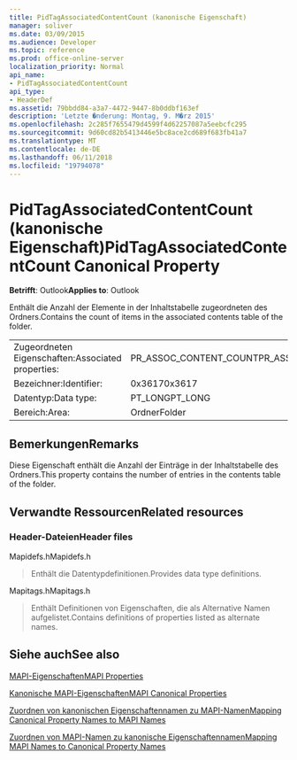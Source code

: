 ```yaml
---
title: PidTagAssociatedContentCount (kanonische Eigenschaft)
manager: soliver
ms.date: 03/09/2015
ms.audience: Developer
ms.topic: reference
ms.prod: office-online-server
localization_priority: Normal
api_name:
- PidTagAssociatedContentCount
api_type:
- HeaderDef
ms.assetid: 79bbdd84-a3a7-4472-9447-8b0ddbf163ef
description: 'Letzte �nderung: Montag, 9. M�rz 2015'
ms.openlocfilehash: 2c285f7655479d4599f4d62257087a5eebcfc295
ms.sourcegitcommit: 9d60cd82b5413446e5bc8ace2cd689f683fb41a7
ms.translationtype: MT
ms.contentlocale: de-DE
ms.lasthandoff: 06/11/2018
ms.locfileid: "19794078"
---
```

# <a name="pidtagassociatedcontentcount-canonical-property"></a><span data-ttu-id="a9250-103">PidTagAssociatedContentCount (kanonische Eigenschaft)</span><span class="sxs-lookup"><span data-stu-id="a9250-103">PidTagAssociatedContentCount Canonical Property</span></span>

  
  
<span data-ttu-id="a9250-104">**Betrifft**: Outlook</span><span class="sxs-lookup"><span data-stu-id="a9250-104">**Applies to**: Outlook</span></span> 
  
<span data-ttu-id="a9250-105">Enthält die Anzahl der Elemente in der Inhaltstabelle zugeordneten des Ordners.</span><span class="sxs-lookup"><span data-stu-id="a9250-105">Contains the count of items in the associated contents table of the folder.</span></span>
  
|||
|:-----|:-----|
|<span data-ttu-id="a9250-106">Zugeordneten Eigenschaften:</span><span class="sxs-lookup"><span data-stu-id="a9250-106">Associated properties:</span></span>  <br/> |<span data-ttu-id="a9250-107">PR_ASSOC_CONTENT_COUNT</span><span class="sxs-lookup"><span data-stu-id="a9250-107">PR_ASSOC_CONTENT_COUNT</span></span>  <br/> |
|<span data-ttu-id="a9250-108">Bezeichner:</span><span class="sxs-lookup"><span data-stu-id="a9250-108">Identifier:</span></span>  <br/> |<span data-ttu-id="a9250-109">0x3617</span><span class="sxs-lookup"><span data-stu-id="a9250-109">0x3617</span></span>  <br/> |
|<span data-ttu-id="a9250-110">Datentyp:</span><span class="sxs-lookup"><span data-stu-id="a9250-110">Data type:</span></span>  <br/> |<span data-ttu-id="a9250-111">PT_LONG</span><span class="sxs-lookup"><span data-stu-id="a9250-111">PT_LONG</span></span>  <br/> |
|<span data-ttu-id="a9250-112">Bereich:</span><span class="sxs-lookup"><span data-stu-id="a9250-112">Area:</span></span>  <br/> |<span data-ttu-id="a9250-113">Ordner</span><span class="sxs-lookup"><span data-stu-id="a9250-113">Folder</span></span>  <br/> |
   
## <a name="remarks"></a><span data-ttu-id="a9250-114">Bemerkungen</span><span class="sxs-lookup"><span data-stu-id="a9250-114">Remarks</span></span>

<span data-ttu-id="a9250-115">Diese Eigenschaft enthält die Anzahl der Einträge in der Inhaltstabelle des Ordners.</span><span class="sxs-lookup"><span data-stu-id="a9250-115">This property contains the number of entries in the contents table of the folder.</span></span> 
  
## <a name="related-resources"></a><span data-ttu-id="a9250-116">Verwandte Ressourcen</span><span class="sxs-lookup"><span data-stu-id="a9250-116">Related resources</span></span>

### <a name="header-files"></a><span data-ttu-id="a9250-117">Header-Dateien</span><span class="sxs-lookup"><span data-stu-id="a9250-117">Header files</span></span>

<span data-ttu-id="a9250-118">Mapidefs.h</span><span class="sxs-lookup"><span data-stu-id="a9250-118">Mapidefs.h</span></span>
  
> <span data-ttu-id="a9250-119">Enthält die Datentypdefinitionen.</span><span class="sxs-lookup"><span data-stu-id="a9250-119">Provides data type definitions.</span></span>
    
<span data-ttu-id="a9250-120">Mapitags.h</span><span class="sxs-lookup"><span data-stu-id="a9250-120">Mapitags.h</span></span>
  
> <span data-ttu-id="a9250-121">Enthält Definitionen von Eigenschaften, die als Alternative Namen aufgelistet.</span><span class="sxs-lookup"><span data-stu-id="a9250-121">Contains definitions of properties listed as alternate names.</span></span>
    
## <a name="see-also"></a><span data-ttu-id="a9250-122">Siehe auch</span><span class="sxs-lookup"><span data-stu-id="a9250-122">See also</span></span>



[<span data-ttu-id="a9250-123">MAPI-Eigenschaften</span><span class="sxs-lookup"><span data-stu-id="a9250-123">MAPI Properties</span></span>](mapi-properties.md)
  
[<span data-ttu-id="a9250-124">Kanonische MAPI-Eigenschaften</span><span class="sxs-lookup"><span data-stu-id="a9250-124">MAPI Canonical Properties</span></span>](mapi-canonical-properties.md)
  
[<span data-ttu-id="a9250-125">Zuordnen von kanonischen Eigenschaftennamen zu MAPI-Namen</span><span class="sxs-lookup"><span data-stu-id="a9250-125">Mapping Canonical Property Names to MAPI Names</span></span>](mapping-canonical-property-names-to-mapi-names.md)
  
[<span data-ttu-id="a9250-126">Zuordnen von MAPI-Namen zu kanonische Eigenschaftennamen</span><span class="sxs-lookup"><span data-stu-id="a9250-126">Mapping MAPI Names to Canonical Property Names</span></span>](mapping-mapi-names-to-canonical-property-names.md)

